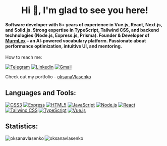 <h1 align="center">Hi 👋, I'm glad to see you here!</h1>
<h4>Software developer with 5+ years of experience in Vue.js, React, Next.js, and Solid.js. Strong expertise in TypeScript, Tailwind CSS, and backend technologies (Node.js, Express.js, Prisma). Founder & Developer of <a href="https://nextjs-dashboard-ebon-sigma-74.vercel.app/" target="_blank">MurmLex</a> – an AI-powered vocabulary platform. Passionate about performance optimization, intuitive UI, and mentoring.</h4>

How to reach me:

[![Telegram](https://img.shields.io/badge/Telegram-%23fff?logo=telegram&logoColor=white&labelColor=%2326A5E4&color=%2326A5E4)](https://t.me/kseniaVlasenko)
[![Linkedin](https://img.shields.io/badge/Linkedin-%23fff?logo=linkedin&logoColor=white&labelColor=%230A66C2&color=%230A66C2)](https://www.linkedin.com/in/oksana-vlasenko-28b53919b/)
[![Gmail](https://img.shields.io/badge/Gmail-%23fff?logo=gmail&logoColor=white&labelColor=%23EA4335&color=%23EA4335)](mailto:vlasenkoksenia642@gmail.com?subject=Message%20from%20your%20site&body=Hello,%20I%20would%20like%20to...)

Check out my portfolio - [oksanaVlasenko](https://oksanavlasenko.github.io/vlasenko/#/)


<h2 align="left">Languages and Tools:</h2>

[![CSS3](https://img.shields.io/badge/CSS3-1572B6?logo=css3&logoColor=white&style=flat)](https://www.w3schools.com/css/)
[![Express](https://img.shields.io/badge/Express-000000?logo=express&logoColor=white&style=flat)](https://expressjs.com)
[![HTML5](https://img.shields.io/badge/HTML5-E34F26?logo=html5&logoColor=white&style=flat)](https://www.w3.org/html/)
[![JavaScript](https://img.shields.io/badge/JavaScript-F7DF1E?logo=javascript&logoColor=black&style=flat)](https://developer.mozilla.org/en-US/docs/Web/JavaScript)
[![Node.js](https://img.shields.io/badge/Node.js-339933?logo=node.js&logoColor=white&style=flat)](https://nodejs.org)
[![React](https://img.shields.io/badge/React-61DAFB?logo=react&logoColor=black&style=flat)](https://reactjs.org/)
[![Tailwind CSS](https://img.shields.io/badge/Tailwind%20CSS-06B6D4?logo=tailwindcss&logoColor=white&style=flat)](https://tailwindcss.com/)
[![TypeScript](https://img.shields.io/badge/TypeScript-3178C6?logo=typescript&logoColor=white&style=flat)](https://www.typescriptlang.org/)
[![Vue.js](https://img.shields.io/badge/Vue.js-4FC08D?logo=vue.js&logoColor=white&style=flat)](https://vuejs.org/)

<h2 align="left">Statistics:</h2>

<p><img align="left" src="https://github-readme-streak-stats.herokuapp.com/?user=oksanavlasenko&" alt="oksanavlasenko" /></p>

<p><img align="center" src="https://github-readme-stats.vercel.app/api/top-langs?username=oksanavlasenko&show_icons=true&locale=en&layout=compact" alt="oksanavlasenko" /></p>




